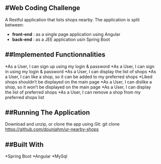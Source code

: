#Web Coding Challenge
----
A Restful application that lists shops nearby. The application is split between:
  - **front-end** : as a single page application using Angular
  - **back-end** : as a JEE application usin Spring Boot
 
##Implemented Functionnalities
----
*As a User, I can sign up using my login & password
*As a User, I can sign in using my login & password
*As a User, I can display the list of shops 
*As a User, I can like a shop, so it can be added to my preferred shops
*Liked shops shouldn’t be displayed on the main page
*As a User, I can dislike a shop, so it won’t be displayed on the main page
*As a User, I can display the list of preferred shops
*As a User, I can remove a shop from my preferred shops list

##Running The Application
----
Download and unzip, or clone the app using Git:
git clone https://github.com/douniahm/ur-nearby-shops

##Built With
-----
*Spring Boot
*Angular
*MySql


